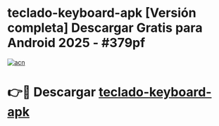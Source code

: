 # teclado-keyboard-apk  [Versión completa] Descargar Gratis para Android 2025 - #379pf

[![acn](https://github.com/user-attachments/assets/0f9c940e-d8b0-45ae-aac7-cd30a18b3e1c)](https://apps.freeplayer.one?title=teclado-keyboard-apk&ref=9F)

# 👉🔴 Descargar [teclado-keyboard-apk](https://apps.freeplayer.one?title=teclado-keyboard-apk&ref=9F)